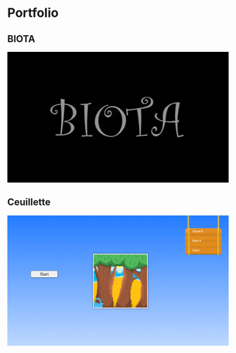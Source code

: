 # Portfolio

## BIOTA
[![image de BIOTA](images/biota.png)](https://www.youtube.com/watch?v=TYIZgZ5-SGg&t=2s)

## Ceuillette 
[![image de ceuillete de pomme](images/cueillette_pommes.png)](https://etennecharron.github.io/jeu_cueillete_pomme)



